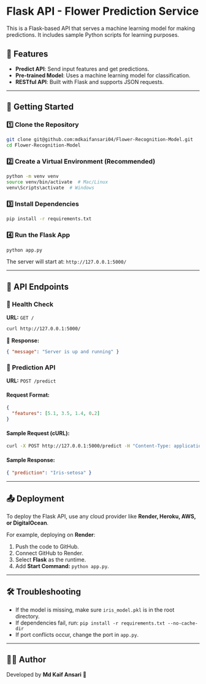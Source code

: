 # Flask API - Flower Prediction Service

This is a Flask-based API that serves a machine learning model for making predictions. It includes sample Python scripts for learning purposes.

## 📌 Features

- **Predict API**: Send input features and get predictions.
- **Pre-trained Model**: Uses a machine learning model for classification.
- **RESTful API**: Built with Flask and supports JSON requests.

---

## 🚀 Getting Started

### 1️⃣ Clone the Repository

```sh
git clone git@github.com:mdkaifansari04/Flower-Recognition-Model.git
cd Flower-Recognition-Model
```

### 2️⃣ Create a Virtual Environment (Recommended)

```sh
python -m venv venv
source venv/bin/activate  # Mac/Linux
venv\Scripts\activate  # Windows
```

### 3️⃣ Install Dependencies

```sh
pip install -r requirements.txt
```

### 4️⃣ Run the Flask App

```sh
python app.py
```

The server will start at: `http://127.0.0.1:5000/`

---

## 📡 API Endpoints

### 🔹 Health Check

**URL:** `GET /`

```sh
curl http://127.0.0.1:5000/
```

📌 **Response:**

```json
{ "message": "Server is up and running" }
```

### 🔹 Prediction API

**URL:** `POST /predict`

#### Request Format:

```json
{
  "features": [5.1, 3.5, 1.4, 0.2]
}
```

#### Sample Request (cURL):

```sh
curl -X POST http://127.0.0.1:5000/predict -H "Content-Type: application/json" -d '{"features": [5.1, 3.5, 1.4, 0.2]}'
```

#### Sample Response:

```json
{ "prediction": "Iris-setosa" }
```

---

## 📤 Deployment

To deploy the Flask API, use any cloud provider like **Render, Heroku, AWS, or DigitalOcean**.

For example, deploying on **Render**:

1. Push the code to GitHub.
2. Connect GitHub to Render.
3. Select **Flask** as the runtime.
4. Add **Start Command:** `python app.py`.

---

## 🛠 Troubleshooting

- If the model is missing, make sure `iris_model.pkl` is in the root directory.
- If dependencies fail, run: `pip install -r requirements.txt --no-cache-dir`
- If port conflicts occur, change the port in `app.py`.

---

## 👨‍💻 Author

Developed by **Md Kaif Ansari** 🚀

